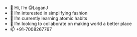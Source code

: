 - 👋 Hi, I’m @LaganJ
- 👀 I’m interested in simplifying fashion
- 🌱 I’m currently learning atomic habits
- 💞️ I’m looking to collaborate on making world a better place
- 📫 +91-7008267767

<!---
LaganJ/LaganJ is a ✨ special ✨ repository because its `README.md` (this file) appears on your GitHub profile.
You can click the Preview link to take a look at your changes.
--->
